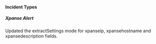 #### Incident Types
##### Xpanse Alert
Updated the extractSettings mode for xpanseip, xpansehostname and xpansedescription fields.
